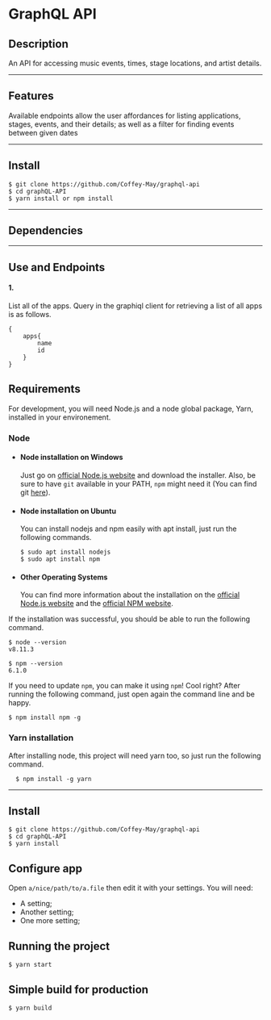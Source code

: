 # GraphQL API

## Description

An API for accessing music events, times, stage locations, and artist details.

---

## Features

Available endpoints allow the user affordances for listing applications, stages, events, and their details; as well as a filter for finding events between given dates

---

## Install

    $ git clone https://github.com/Coffey-May/graphql-api
    $ cd graphQL-API
    $ yarn install or npm install

---

## Dependencies

---

## Use and Endpoints

#### 1.

List all of the apps. Query in the graphiql client for retrieving a list of all apps is as follows.

    {
        apps{
            name
            id
        }
    }

## Requirements

For development, you will need Node.js and a node global package, Yarn, installed in your environement.

### Node

- #### Node installation on Windows

  Just go on [official Node.js website](https://nodejs.org/) and download the installer.
  Also, be sure to have `git` available in your PATH, `npm` might need it (You can find git [here](https://git-scm.com/)).

- #### Node installation on Ubuntu

  You can install nodejs and npm easily with apt install, just run the following commands.

      $ sudo apt install nodejs
      $ sudo apt install npm

- #### Other Operating Systems
  You can find more information about the installation on the [official Node.js website](https://nodejs.org/) and the [official NPM website](https://npmjs.org/).

If the installation was successful, you should be able to run the following command.

    $ node --version
    v8.11.3

    $ npm --version
    6.1.0

If you need to update `npm`, you can make it using `npm`! Cool right? After running the following command, just open again the command line and be happy.

    $ npm install npm -g

###

### Yarn installation

After installing node, this project will need yarn too, so just run the following command.

      $ npm install -g yarn

---

## Install

    $ git clone https://github.com/Coffey-May/graphql-api
    $ cd graphQL-API
    $ yarn install

## Configure app

Open `a/nice/path/to/a.file` then edit it with your settings. You will need:

- A setting;
- Another setting;
- One more setting;

## Running the project

    $ yarn start

## Simple build for production

    $ yarn build
